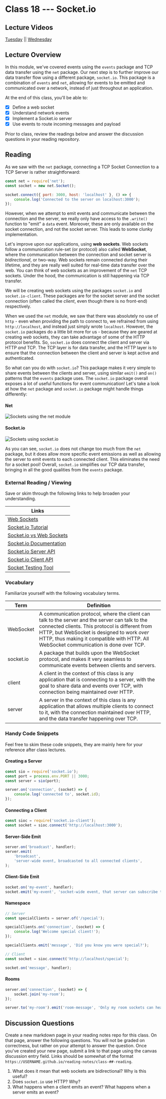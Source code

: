 # Class 18 --- Socket.io

## Lecture Videos

[Tuesday](https://www.youtube.com/watch?v=SHL--9Ozhf0) || [Wednesday](https://www.youtube.com/watch?v=ERNROA9feNE)

## Lecture Overview

In this module, we've covered events using the `events` package and TCP data transfer using the `net` package. Our next step is to further improve our data transfer flow using a different package, `socket.io`. This package is a combination of `events` and `net`, allowing for events to be emitted and communicated over a network, instead of just throughout an application.

At the end of this class, you'll be able to:

-   [x] Define a web socket
-   [x] Understand network events
-   [x] Implement a Socket.io server
-   [x] Use events to route incoming messages and payload

Prior to class, review the readings below and answer the discussion questions in your reading repository.

## Reading

As we saw with the `net` package, connecting a TCP Socket Connection to a TCP Server is rather straightforward:

```javascript
const net = require('net');
const socket = new net.Socket();

socket.connect({ port: 3000, host: 'localhost' }, () => {
    console.log('Connected to the server on localhost:3000');
});
```

However, when we attempt to emit events and communicate between the connection and the server, we really only have access to the `.write()` function to "emit" a `data` event. Moreover, these are only available on the socket connection, and not the socket server. This leads to some clunky implementation.

Let's improve upon our applications, using **web sockets**. Web sockets follow a communication rule-set (or protocol) also called **WebSocket**, where the communication between the connection and socket server is _bidirectional_, or two-way. Web sockets remain connected during their lifetime, and they are really well suited for real-time data transfer over the web. You can think of web sockets as an improvement of the `net` TCP sockets. Under the hood, the communication is still happening via TCP transfer.

We will be creating web sockets using the packages `socket.io` and `socket.io-client`. These packages are for the socket server and the socket connection (often called the _client_, even though there is no front-end) respectively.

When we used the `net` module, we saw that there was absolutely no use of `http` - even when providing the path to connect to, we refrained from using `http://localhost`, and instead just simply wrote `localhost`. However, the `socket.io` packages do a little bit more for us - because they are geared at creating _web_ sockets, they can take advantage of some of the HTTP protocol benefits. So, `socket.io` does connect the client and server via HTTP _and_ TCP. The TCP layer is for data transfer, and the HTTP layer is to ensure that the connection between the client and server is kept active and authenticated.

So what can you do with `socket.io`? This package makes it very simple to share events between the clients and server, using similar `emit()` and `on()` patterns that the `events` package uses. The `socket.io` package overall exposes a lot of useful functions for event communication! Let's take a look at how the `net` package and `socket.io` package might handle things differently:

#### Net

![Sockets using the `net` module](./assets/net-sockets.png)

#### Socket.io

![Sockets using `socket.io`](./assets/web-sockets.png)

As you can see, `socket.io` does not change too much from the `net` package, but it does allow more specific event emissions as well as allowing the server to emit events to each connected client. This eliminates the need for a socket pool! Overall, `socket.io` simplifies our TCP data transfer, bringing in all the good qualities from the `events` package.

### External Reading / Viewing

Save or skim through the following links to help broaden your understanding.

| Links                                                                      |
| -------------------------------------------------------------------------- |
| [Web Sockets](https://en.wikipedia.org/wiki/WebSocket)                     |
| [Socket.io Tutorial](https://www.tutorialspoint.com/socket.io/)            |
| [Socket.io vs Web Sockets](https://www.educba.com/websocket-vs-socket-io/) |
| [Socket.io Documentation](https://socket.io/docs/)                         |
| [Socket.io Server API](https://socket.io/docs/server-api)                  |
| [Socket.io Client API](https://socket.io/docs/client-api)                  |
| [Socket Testing Tool](https://amritb.github.io/socketio-client-tool/)      |

### Vocabulary

Familiarize yourself with the following vocabulary terms.

| Term      | Definition                                                                                                                                                                                                                                                                                  |
| --------- | ------------------------------------------------------------------------------------------------------------------------------------------------------------------------------------------------------------------------------------------------------------------------------------------- |
| WebSocket | A communication protocol, where the client can talk to the server and the server can talk to the connected clients. This protocol is different from HTTP, but WebSocket is designed to work _over_ HTTP, thus making it compatible with HTTP. All WebSocket communication is done over TCP. |
| socket.io | A package that builds upon the WebSocket protocol, and makes it very seamless to communicate events between clients and servers.                                                                                                                                                            |
| client    | A client in the context of this class is any application that is connecting to a server, with the goal to share data and events over TCP, with connection being maintained over HTTP.                                                                                                       |
| server    | A server in the context of this class is any application that allows multiple clients to connect to it, with the connection maintained over HTTP, and the data transfer happening over TCP.                                                                                                 |

### Handy Code Snippets

Feel free to skim these code snippets, they are mainly here for your reference after class lectures.

#### Creating a Server

```javascript
const sio = require('socket.io');
const port = process.env.PORT || 3000;
const server = sio(port);

server.on('connection', (socket) => {
    console.log('connected to', socket.id);
});
```

#### Connecting a Client

```javascript
const sioc = require('socket.io-client');
const socket = sioc.connect('http://localhost:3000');
```

#### Server-Side Emit

```javascript
server.on('broadcast', handler);
server.emit(
    'broadcast',
    'server-wide event, broadcasted to all connected clients',
);
```

#### Client-Side Emit

```javascript
socket.on('my-event', handler);
socket.emit('my-event', 'socket-wide event, that server can subscribe to');
```

#### Namespace

```javascript
// Server
const specialClients = server.of('/special');

specialClients.on('connection', (socket) => {
    console.log('Welcome special client!');
});

specialClients.emit('message', 'Did you know you were special?');
```

```javascript
// Client
const socket = sioc.connect('http://localhost/special');

socket.on('message', handler);
```

#### Rooms

```javascript
server.on('connection', (socket) => {
    socket.join('my-room');
});

server.to('my-room').emit('room-message', 'Only my room sockets can hear this');
```

## Discussion Questions

Create a new markdown page in your reading notes repo for this class. On that page, answer the following questions. You will not be graded on correctness, but rather on your attempt to answer the question. Once you've created your new page, submit a link to that page using the canvas discussion entry field. Links should be somewhat of the format `https://USERNAME.github.io/reading-notes/class-##-reading`.

1. What does it mean that web sockets are bidirectional? Why is this useful?
2. Does `socket.io` use HTTP? Why?
3. What happens when a client emits an event? What happens when a server emits an event?

